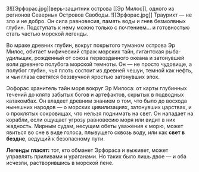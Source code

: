 З![[Эрфорас.jpg]]верь-защитник острова [[Эр Милос]], одного из регионов Северных Островов Свободы. 
![[Эрфорас.jpg]]
Траурихт — не зло и не добро. Он сила равновесия, память воды и гнев безмолвных глубин. Подступать к нему можно только с почтением… и готовностью стать частью морской легенды.

Во мраке древних глубин, вокруг покрытого туманом острова Эр Милос, обитает мифический страж морских тайн, гигантская рыба-удильщик, рожденный от союза первозданного океана и затонувшей воли древнего полубога морской темноты. Он — не просто чудовище, а полубог глубин, чья плоть состоит из древней чешуи, темной как нефть, и чьи глаза светятся беззвучной яростью затонувших эпох.

Эофорас хранитель тайн моря вокруг Эр Милоса: от карты глубинных течений до клятв забытых богов и артефактов, скрытых в подводных катакомбах. Он владеет древним знанием о том, что было до восхода нынешних народов — о морских цивилизациях, затонувших царствах, и о проклятых сокровищах, что нельзя поднимать на свет. Он нападает на корабли, если ощущает угрозу равновесию моря или видит в них жадность. Мирным судам, несущим обеты уважения к морю, может явиться во сне в виде голоса, плывущего сквозь воду, или как **свет в бездне**, ведущий к безопасному пути.

**Легенды гласят:** тот, кто обманет Эрфораса и выживет, может управлять приливами и ураганами. Но таких было лишь двое — и оба исчезли, растворившись в морской пене.